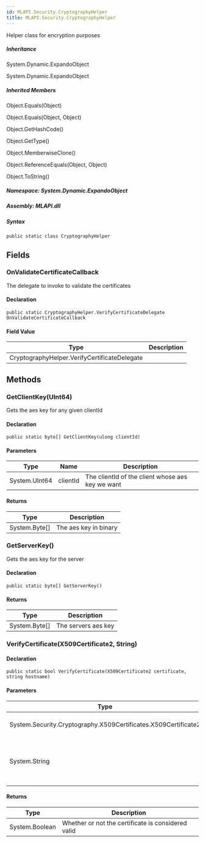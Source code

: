 ```yaml
---  
id: MLAPI.Security.CryptographyHelper  
title: MLAPI.Security.CryptographyHelper  
---
```


<div class="markdown level0 summary">

Helper class for encryption purposes

</div>

<div class="markdown level0 conceptual">

</div>

<div class="inheritance">

##### Inheritance

<div class="level0">

System.Dynamic.ExpandoObject

</div>

<div class="level1">

System.Dynamic.ExpandoObject

</div>

</div>

<div class="inheritedMembers">

##### Inherited Members

<div>

Object.Equals(Object)

</div>

<div>

Object.Equals(Object, Object)

</div>

<div>

Object.GetHashCode()

</div>

<div>

Object.GetType()

</div>

<div>

Object.MemberwiseClone()

</div>

<div>

Object.ReferenceEquals(Object, Object)

</div>

<div>

Object.ToString()

</div>

</div>

##### **Namespace**: System.Dynamic.ExpandoObject

##### **Assembly**: MLAPI.dll

##### Syntax

    public static class CryptographyHelper

## Fields

### OnValidateCertificateCallback

<div class="markdown level1 summary">

The delegate to invoke to validate the certificates

</div>

<div class="markdown level1 conceptual">

</div>

#### Declaration

    public static CryptographyHelper.VerifyCertificateDelegate OnValidateCertificateCallback

#### Field Value

| Type                                         | Description |
|----------------------------------------------|-------------|
| CryptographyHelper.VerifyCertificateDelegate |             |

## Methods 

### GetClientKey(UInt64)

<div class="markdown level1 summary">

Gets the aes key for any given clientId

</div>

<div class="markdown level1 conceptual">

</div>

#### Declaration

    public static byte[] GetClientKey(ulong clientId)

#### Parameters

| Type          | Name     | Description                                      |
|---------------|----------|--------------------------------------------------|
| System.UInt64 | clientId | The clientId of the client whose aes key we want |

#### Returns

| Type            | Description           |
|-----------------|-----------------------|
| System.Byte\[\] | The aes key in binary |

### GetServerKey()

<div class="markdown level1 summary">

Gets the aes key for the server

</div>

<div class="markdown level1 conceptual">

</div>

#### Declaration

    public static byte[] GetServerKey()

#### Returns

| Type            | Description         |
|-----------------|---------------------|
| System.Byte\[\] | The servers aes key |

### VerifyCertificate(X509Certificate2, String)

<div class="markdown level1 summary">

</div>

<div class="markdown level1 conceptual">

</div>

#### Declaration

    public static bool VerifyCertificate(X509Certificate2 certificate, string hostname)

#### Parameters

| Type                                                           | Name        | Description                                    |
|----------------------------------------------------------------|-------------|------------------------------------------------|
| System.Security.Cryptography.X509Certificates.X509Certificate2 | certificate | The certificate to validate                    |
| System.String                                                  | hostname    | The hostname the certificate is claiming to be |

#### Returns

| Type           | Description                                        |
|----------------|----------------------------------------------------|
| System.Boolean | Whether or not the certificate is considered valid |
